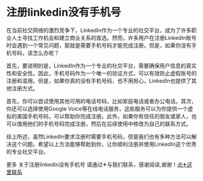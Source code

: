 # 注册linkedin没有手机号

在当前社交网络的激烈竞争下，LinkedIn作为一个专业的社交平台，成为了许多职业人士寻找工作机会和建立商业关系的首选。然而，许多用户在注册LinkedIn账号时会遇到一个常见问题，那就是需要手机号码才能完成注册。但是，如果你没有手机号码，该怎么办呢？

首先，要说明的是，LinkedIn作为一个专业的社交平台，需要确保用户信息的真实性和安全性。因此，手机号码作为一个唯一的验证方式，可以有效防止虚假账号的注册和滥用。但是，如果你真的没有手机号码，也不用担心，LinkedIn也提供了其他注册方式。

首先，你可以尝试使用其他可用的电话号码，比如家庭电话或者办公电话。其次，你还可以选择使用Google Voice等在线电话服务，这些服务可以为你提供一个虚拟的美国手机号码，可以帮助你完成注册。此外，如果你有信任的朋友或家人，也可以借用他们的手机号码完成注册，然后在后续使用中修改为自己的联系方式。

综上所述，虽然LinkedIn要求注册时需要手机号码，但是我们也有多种方法可以解决这个问题。希望以上方法能够帮助到你，让你顺利注册并使用LinkedIn这个优秀的专业社交平台。

更多 关于注册linkedin没有手机号 请通过✈与我们联系，感谢阅读,谢谢！[点✈这里联系](https://c.k02.cc)